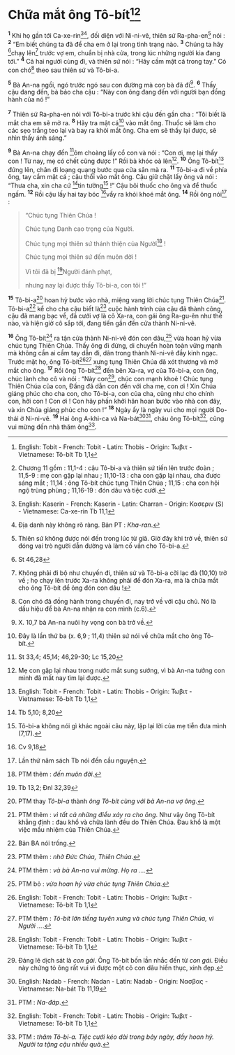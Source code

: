 # Chữa mắt ông Tô-bít[^26-2c17fc16-7367-4e8f-b551-8eaff898a745][^1-2c17fc16-7367-4e8f-b551-8eaff898a745]
<sup><b>1</b></sup> Khi họ gần tới Ca-xe-rin[^28-2c17fc16-7367-4e8f-b551-8eaff898a745][^2-2c17fc16-7367-4e8f-b551-8eaff898a745], đối diện với Ni-ni-vê, thiên sứ Ra-pha-en[^3-2c17fc16-7367-4e8f-b551-8eaff898a745] nói : <sup><b>2</b></sup> “Em biết chúng ta đã để cha em ở lại trong tình trạng nào. <sup><b>3</b></sup> Chúng ta hãy [^1@-2c17fc16-7367-4e8f-b551-8eaff898a745]chạy lên[^4-2c17fc16-7367-4e8f-b551-8eaff898a745] trước vợ em, chuẩn bị nhà cửa, trong lúc những người kia đang tới.” <sup><b>4</b></sup> Cả hai người cùng đi, và thiên sứ nói : “Hãy cầm mật cá trong tay.” Có con chó[^5-2c17fc16-7367-4e8f-b551-8eaff898a745] theo sau thiên sứ và Tô-bi-a.

<sup><b>5</b></sup> Bà An-na ngồi, ngó trước ngó sau con đường mà con bà đã đi[^6-2c17fc16-7367-4e8f-b551-8eaff898a745]. <sup><b>6</b></sup> Thấy cậu đang đến, bà bảo cha cậu : “Này con ông đang đến với người bạn đồng hành của nó !”

<sup><b>7</b></sup> Thiên sứ Ra-pha-en nói với Tô-bi-a trước khi cậu đến gần cha : “Tôi biết là mắt cha em sẽ mở ra. <sup><b>8</b></sup> Hãy tra mật cá[^7-2c17fc16-7367-4e8f-b551-8eaff898a745] vào mắt ông. Thuốc sẽ làm cho các sẹo trắng teo lại và bay ra khỏi mắt ông. Cha em sẽ thấy lại được, sẽ nhìn thấy ánh sáng.”

<sup><b>9</b></sup> Bà An-na chạy đến [^2@-2c17fc16-7367-4e8f-b551-8eaff898a745]ôm choàng lấy cổ con và nói : “Con ơi, mẹ lại thấy con ! Từ nay, mẹ có chết cũng được !” Rồi bà khóc oà lên[^8-2c17fc16-7367-4e8f-b551-8eaff898a745]. <sup><b>10</b></sup> Ông Tô-bít[^26-2c17fc16-7367-4e8f-b551-8eaff898a745] đứng lên, chân đi loạng quạng bước qua cửa sân mà ra. <sup><b>11</b></sup> Tô-bi-a đi về phía ông, tay cầm mật cá ; cậu thổi vào mắt ông. Cậu giữ chặt lấy ông và nói : “Thưa cha, xin cha cứ [^3@-2c17fc16-7367-4e8f-b551-8eaff898a745]tin tưởng[^9-2c17fc16-7367-4e8f-b551-8eaff898a745] !” Cậu bôi thuốc cho ông và để thuốc ngấm. <sup><b>12</b></sup> Rồi cậu lấy hai tay bóc [^4@-2c17fc16-7367-4e8f-b551-8eaff898a745]vẩy ra khỏi khoé mắt ông. <sup><b>14</b></sup> Rồi ông nói[^13-2c17fc16-7367-4e8f-b551-8eaff898a745] :

> “Chúc tụng Thiên Chúa !
>
> Chúc tụng Danh cao trọng của Người.
>
> Chúc tụng mọi thiên sứ thánh thiện của Người[^14-2c17fc16-7367-4e8f-b551-8eaff898a745] !
>
> Chúc tụng mọi thiên sứ đến muôn đời !
>
> Vì tôi đã bị [^5@-2c17fc16-7367-4e8f-b551-8eaff898a745]Người đánh phạt,
>
> nhưng nay lại được thấy Tô-bi-a, con tôi !”

<sup><b>15</b></sup> Tô-bi-a[^16-2c17fc16-7367-4e8f-b551-8eaff898a745] hoan hỷ bước vào nhà, miệng vang lời chúc tụng Thiên Chúa[^17-2c17fc16-7367-4e8f-b551-8eaff898a745]. Tô-bi-a[^18-2c17fc16-7367-4e8f-b551-8eaff898a745] kể cho cha cậu biết là[^19-2c17fc16-7367-4e8f-b551-8eaff898a745] cuộc hành trình của cậu đã thành công, cậu đã mang bạc về, đã cưới vợ là cô Xa-ra, con gái ông Ra-gu-ên như thế nào, và hiện giờ cô sắp tới, đang tiến gần đến cửa thành Ni-ni-vê.

<sup><b>16</b></sup> Ông Tô-bít[^20-2c17fc16-7367-4e8f-b551-8eaff898a745] ra tận cửa thành Ni-ni-vê đón con dâu,[^21-2c17fc16-7367-4e8f-b551-8eaff898a745] vừa hoan hỷ vừa chúc tụng Thiên Chúa. Thấy ông đi đứng, di chuyển hoàn toàn vững mạnh mà không cần ai cầm tay dẫn đi, dân trong thành Ni-ni-vê đầy kinh ngạc. Trước mặt họ, ông Tô-bít[^26-2c17fc16-7367-4e8f-b551-8eaff898a745][^22-2c17fc16-7367-4e8f-b551-8eaff898a745] xưng tụng Thiên Chúa đã xót thương và mở mắt cho ông. <sup><b>17</b></sup> Rồi ông Tô-bít[^26-2c17fc16-7367-4e8f-b551-8eaff898a745] đến bên Xa-ra, vợ của Tô-bi-a, con ông, chúc lành cho cô và nói : “Này con[^23-2c17fc16-7367-4e8f-b551-8eaff898a745], chúc con mạnh khoẻ ! Chúc tụng Thiên Chúa của con, Đấng đã dẫn con đến với cha mẹ, con ơi ! Xin Chúa giáng phúc cho cha con, cho Tô-bi-a, con của cha, cũng như cho chính con, hỡi con ! Con ơi ! Con hãy phấn khởi hân hoan bước vào nhà con đây, và xin Chúa giáng phúc cho con !” <sup><b>18</b></sup> Ngày ấy là ngày vui cho mọi người Do-thái ở Ni-ni-vê. <sup><b>19</b></sup> Hai ông A-khi-ca và Na-bát[^46-2c17fc16-7367-4e8f-b551-8eaff898a745][^24-2c17fc16-7367-4e8f-b551-8eaff898a745], cháu ông Tô-bít[^26-2c17fc16-7367-4e8f-b551-8eaff898a745], cũng vui mừng đến nhà thăm ông[^25-2c17fc16-7367-4e8f-b551-8eaff898a745].

[^1-2c17fc16-7367-4e8f-b551-8eaff898a745]: Chương 11 gồm : 11,1-4 : cậu Tô-bi-a và thiên sứ tiến lên trước đoàn ; 11,5-9 : mẹ con gặp lại nhau ; 11,10-13 : cha con gặp lại nhau, cha được sáng mắt ; 11,14 : ông Tô-bít chúc tụng Thiên Chúa ; 11,15 : cha con hội ngộ trùng phùng ; 11,16-19 : đón dâu và tiệc cưới.
[^2-2c17fc16-7367-4e8f-b551-8eaff898a745]: Địa danh này không rõ ràng. Bản PT : *Kha-ran*.
[^3-2c17fc16-7367-4e8f-b551-8eaff898a745]: Thiên sứ không được nói đến trong lúc từ giã. Giờ đây khi trở về, thiên sứ đóng vai trò người dẫn đường và làm cố vấn cho Tô-bi-a.
[^4-2c17fc16-7367-4e8f-b551-8eaff898a745]: Không phải đi bộ như chuyến đi, thiên sứ và Tô-bi-a cỡi lạc đà (10,10) trở về ; họ chạy lên trước Xa-ra không phải để đón Xa-ra, mà là chữa mắt cho ông Tô-bít để ông đón con dâu !
[^5-2c17fc16-7367-4e8f-b551-8eaff898a745]: Con chó đã đồng hành trong chuyến đi, nay trở về với cậu chủ. Nó là dấu hiệu để bà An-na nhận ra con mình (c.6).
[^6-2c17fc16-7367-4e8f-b551-8eaff898a745]: X. 10,7 bà An-na nuôi hy vọng con bà trở về.
[^7-2c17fc16-7367-4e8f-b551-8eaff898a745]: Đây là lần thứ ba (x. 6,9 ; 11,4) thiên sứ nói về chữa mắt cho ông Tô-bít.
[^8-2c17fc16-7367-4e8f-b551-8eaff898a745]: Mẹ con gặp lại nhau trong nước mắt sung sướng, vì bà An-na tưởng con mình đã mất nay tìm lại được.
[^9-2c17fc16-7367-4e8f-b551-8eaff898a745]: Tô-bi-a không nói gì khác ngoài câu này, lặp lại lời của mẹ tiễn đưa mình (7,17).
[^13-2c17fc16-7367-4e8f-b551-8eaff898a745]: Lần thứ năm sách Tb nói đến cầu nguyện.
[^14-2c17fc16-7367-4e8f-b551-8eaff898a745]: PTM thêm : *đến muôn đời*.
[^16-2c17fc16-7367-4e8f-b551-8eaff898a745]: PTM thay *Tô-bi-a* thành *ông Tô-bít cùng với bà An-na vợ ông*.
[^17-2c17fc16-7367-4e8f-b551-8eaff898a745]: PTM thêm : *vì tất cả những điều xảy ra cho ông*. Như vậy ông Tô-bít khẳng định : đau khổ và chữa lành đều do Thiên Chúa. Đau khổ là một việc mầu nhiệm của Thiên Chúa.
[^18-2c17fc16-7367-4e8f-b551-8eaff898a745]: Bản BA nói trống.
[^19-2c17fc16-7367-4e8f-b551-8eaff898a745]: PTM thêm : *nhờ Đức Chúa, Thiên Chúa*.
[^20-2c17fc16-7367-4e8f-b551-8eaff898a745]: PTM thêm : *và bà An-na vui mừng. Họ ra ....*
[^21-2c17fc16-7367-4e8f-b551-8eaff898a745]: PTM bỏ : *vừa hoan hỷ vừa chúc tụng Thiên Chúa*.
[^22-2c17fc16-7367-4e8f-b551-8eaff898a745]: PTM thêm : *Tô-bít lớn tiếng tuyên xưng và chúc tụng Thiên Chúa, vì Người ...*.
[^23-2c17fc16-7367-4e8f-b551-8eaff898a745]: Đáng lẽ dịch sát là *con gái*. Ông Tô-bít bốn lần nhắc đến từ *con gái*. Điều này chứng tỏ ông rất vui vì được một cô con dâu hiền thục, xinh đẹp.
[^24-2c17fc16-7367-4e8f-b551-8eaff898a745]: PTM : *Na-đáp*.
[^25-2c17fc16-7367-4e8f-b551-8eaff898a745]: PTM : *thăm Tô-bi-a. Tiệc cưới kéo dài trong bảy ngày, đầy hoan hỷ. Người ta tặng cậu nhiều quà*.
[^26-2c17fc16-7367-4e8f-b551-8eaff898a745]: English: Tobit - French: Tobit - Latin: Thobis - Origin: &#932;&#969;&#946;&#953;&#964; - Vietnamese: Tô-bít Tb 1,1
[^26-2c17fc16-7367-4e8f-b551-8eaff898a745]: English: Tobit - French: Tobit - Latin: Thobis - Origin: &#932;&#969;&#946;&#953;&#964; - Vietnamese: Tô-bít Tb 1,1
[^26-2c17fc16-7367-4e8f-b551-8eaff898a745]: English: Tobit - French: Tobit - Latin: Thobis - Origin: &#932;&#969;&#946;&#953;&#964; - Vietnamese: Tô-bít Tb 1,1
[^26-2c17fc16-7367-4e8f-b551-8eaff898a745]: English: Tobit - French: Tobit - Latin: Thobis - Origin: &#932;&#969;&#946;&#953;&#964; - Vietnamese: Tô-bít Tb 1,1
[^26-2c17fc16-7367-4e8f-b551-8eaff898a745]: English: Tobit - French: Tobit - Latin: Thobis - Origin: &#932;&#969;&#946;&#953;&#964; - Vietnamese: Tô-bít Tb 1,1
[^28-2c17fc16-7367-4e8f-b551-8eaff898a745]: English: Kaserin - French: Kaserin - Latin: Charran - Origin: &#922;&#945;&#963;&#949;&#961;&#953;&#957; (S) - Vietnamese: Ca-xe-rin Tb 11,1
[^46-2c17fc16-7367-4e8f-b551-8eaff898a745]: English: Nadab - French: Nadan - Latin: Nadab - Origin: &#925;&#945;&#963;&#946;&#945;&#962; - Vietnamese: Na-bát Tb 11,19
[^1@-2c17fc16-7367-4e8f-b551-8eaff898a745]: St 46,28
[^2@-2c17fc16-7367-4e8f-b551-8eaff898a745]: St 33,4; 45,14; 46,29-30; Lc 15,20
[^3@-2c17fc16-7367-4e8f-b551-8eaff898a745]: Tb 5,10; 8,20
[^4@-2c17fc16-7367-4e8f-b551-8eaff898a745]: Cv 9,18
[^5@-2c17fc16-7367-4e8f-b551-8eaff898a745]: Tb 13,2; Đnl 32,39